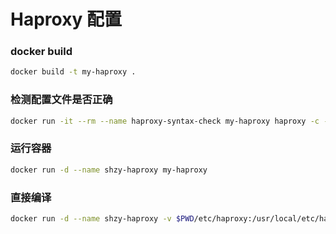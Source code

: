# Haproxy 配置


### docker build
```bash
docker build -t my-haproxy .
```

### 检测配置文件是否正确
```bash
docker run -it --rm --name haproxy-syntax-check my-haproxy haproxy -c -f /usr/local/etc/haproxy/haproxy.cfg
```

### 运行容器
```bash
docker run -d --name shzy-haproxy my-haproxy
```


### 直接编译
```bash
docker run -d --name shzy-haproxy -v $PWD/etc/haproxy:/usr/local/etc/haproxy haproxy:latest
```